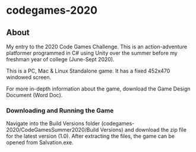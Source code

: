 # codegames-2020
## About
My entry to the 2020 Code Games Challenge. This is an action-adventure platformer programmed in C# using Unity over the summer before my freshman year of college (June-Sept 2020).

This is a PC, Mac & Linux Standalone game. It has a fixed 452x470 windowed screen.

For more in-depth information about the game, download the Game Design Document (Word Doc).

### Downloading and Running the Game
Navigate into the Build Versions folder (codegames-2020/CodeGamesSummer2020/Build Versions) and download the zip file for the latest version (1.0). After extracting the files, the game can be opened from Salvation.exe.
